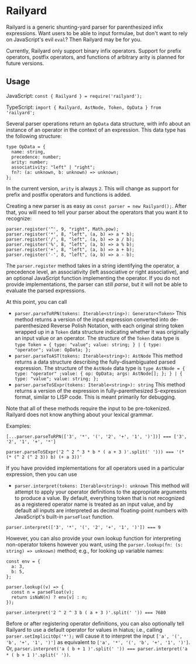 Railyard
========

Railyard is a generic shunting-yard parser for parenthesized infix expressions. Want users to be able to input formulae, but don't want to rely on JavaScript's evil `eval`? Then Railyard may be for you.

Currently, Railyard only support binary infix operators. Support for prefix operators, postfix operators, and functions of arbitrary arity is planned for future versions.

Usage
-----
JavaScript: `const { Railyard } = require('railyard');`

TypeScript: `import { Railyard, AstNode, Token, OpData } from 'railyard';`

Several parser operations return an `OpData` data structure, with info about an instance of an operator in the context of an expression. This data type has the following structure:

```
type OpData = {
  name: string,
  precedence: number;
  arity: number;
  associativity: "left" | "right";
  fn?: (a: unknown, b: unknown) => unknown;
};
```

In the current version, `arity` is always `2`. This will change as support for prefix and postfix operators and functions is added.

Creating a new parser is as easy as `const parser = new Railyard();`. After that, you will need to tell your parser about the operators that you want it to recognize:

```
parser.register('^', 9, "right", Math.pow);
parser.register('*', 8, "left", (a, b) => a * b);
parser.register('/', 8, "left", (a, b) => a / b);
parser.register('%', 8, "left", (a, b) => a % b);
parser.register('+', 8, "left", (a, b) => a + b);
parser.register('-', 8, "left", (a, b) => a - b);
```

The `parser.register` method takes in a string identifying the operator, a precedence level, an associativity (left associative or right associative), and an optional JavaScript function implementing the operator. If you do not provide implementations, the parser can still *parse*, but it will not be able to evaluate the parsed expressions. 

At this point, you can call
* `parser.parseToRPN(tokens: Iterable<string>): Generator<Token>` This method returns a version of the input expression converted into de-parenthesized Reverse Polish Notation, with each original string token wrapped up in a `Token` data structure indicating whether it was originally an input value or an operator. The structure of the `Token` data type is `type Token = { type: "value"; value: string; } | { type: "operator"; value: OpData; };`
* `parser.parseToAST(tokens: Iterable<string>): AstNode` This method returns a data structure describing the fully-disambiguated parsed expression. The structure of the `AstNode` data type is `type AstNode = { type: "operator" ;value: { op: OpData; args: AstNode[]; }; } | { type: "value"; value: string; };`
* `parser.parseToSExpr(tokens: Iterable<string>): string` This method returns a version of the expression in fully-parenthesized S-expression format, similar to LISP code. This is meant primarily for debugging.

Note that all of these methods require the input to be pre-tokenized. Railyard does not know anything about your lexical grammar.

Examples:

`[...parser.parseToRPN(['3', '*', '(', '2', '+', '1', ')'])] === ['3', '2', '1', '+', '*']`

`parser.parseToSExpr('2 ^ 2 ^ 3 * b * ( a + 3 )'.split(' '))) === '(* (* (^ 2 (^ 2 3)) b) (+ a 3))'`

If you have provided implementations for all operators used in a particular expression, then you can use

* `parser.interpret(tokens: Iterable<string>): unknown` This method will attempt to apply your operator definitions to the appropriate arguments to produce a value. By default, everything token that is not recognized as a registered operator name is treated as an input value, and by default all inputs are interpreted as decimal floating-point numbers with JavaScript's built-in `parseFloat` function.

`parser.interpret(['3', '*', '(', '2', '+', '1', ')']) === 9`

However, you can also provide your own lookup function for interpreting non-operator tokens however you want, using the `parser.lookup(fn: (s: string) => unknown)` method; e.g., for looking up variable names:

```
const env = {
  a: 3,
  b: 5,
};

parser.lookup((v) => {
  const n = parseFloat(v);
  return isNaN(n) ? env[v] : n;
});

parser.interpret('2 ^ 2 ^ 3 b ( a + 3 )'.split(' ')) === 7680
```

Before or after registering operator definitions, you can also optionally tell Railyard to use a default operator for values in hiatus; i.e., calling `parser.setImplicitOp('*');` will cause it to interpret the input `['a', '(', 'b', '+', '1', ')']` as equivalent to `['a', '*', '(', 'b', '+', '1', ')']`. Or, `parser.interpret('a ( b + 1 )'.split(' ')) === parser.interpret('a * ( b + 1 )'.split(' '))`.